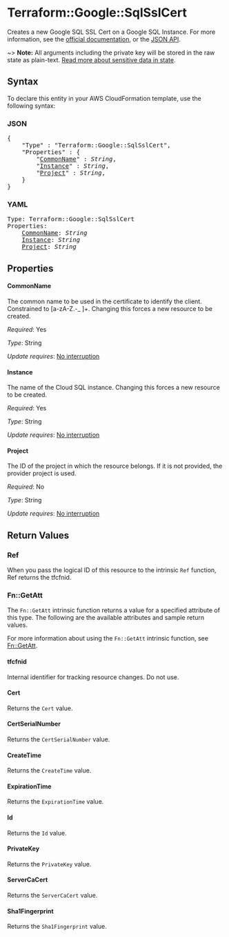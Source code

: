 # Terraform::Google::SqlSslCert

Creates a new Google SQL SSL Cert on a Google SQL Instance. For more information, see the [official documentation](https://cloud.google.com/sql/), or the [JSON API](https://cloud.google.com/sql/docs/mysql/admin-api/v1beta4/sslCerts).

~> **Note:** All arguments including the private key will be stored in the raw state as plain-text.
[Read more about sensitive data in state](/docs/state/sensitive-data.html).

## Syntax

To declare this entity in your AWS CloudFormation template, use the following syntax:

### JSON

<pre>
{
    "Type" : "Terraform::Google::SqlSslCert",
    "Properties" : {
        "<a href="#commonname" title="CommonName">CommonName</a>" : <i>String</i>,
        "<a href="#instance" title="Instance">Instance</a>" : <i>String</i>,
        "<a href="#project" title="Project">Project</a>" : <i>String</i>,
    }
}
</pre>

### YAML

<pre>
Type: Terraform::Google::SqlSslCert
Properties:
    <a href="#commonname" title="CommonName">CommonName</a>: <i>String</i>
    <a href="#instance" title="Instance">Instance</a>: <i>String</i>
    <a href="#project" title="Project">Project</a>: <i>String</i>
</pre>

## Properties

#### CommonName

The common name to be used in the certificate to identify the
client. Constrained to [a-zA-Z.-_ ]+. Changing this forces a new resource to be created.

_Required_: Yes

_Type_: String

_Update requires_: [No interruption](https://docs.aws.amazon.com/AWSCloudFormation/latest/UserGuide/using-cfn-updating-stacks-update-behaviors.html#update-no-interrupt)

#### Instance

The name of the Cloud SQL instance. Changing this
forces a new resource to be created.

_Required_: Yes

_Type_: String

_Update requires_: [No interruption](https://docs.aws.amazon.com/AWSCloudFormation/latest/UserGuide/using-cfn-updating-stacks-update-behaviors.html#update-no-interrupt)

#### Project

The ID of the project in which the resource belongs. If it
is not provided, the provider project is used.

_Required_: No

_Type_: String

_Update requires_: [No interruption](https://docs.aws.amazon.com/AWSCloudFormation/latest/UserGuide/using-cfn-updating-stacks-update-behaviors.html#update-no-interrupt)

## Return Values

### Ref

When you pass the logical ID of this resource to the intrinsic `Ref` function, Ref returns the tfcfnid.

### Fn::GetAtt

The `Fn::GetAtt` intrinsic function returns a value for a specified attribute of this type. The following are the available attributes and sample return values.

For more information about using the `Fn::GetAtt` intrinsic function, see [Fn::GetAtt](https://docs.aws.amazon.com/AWSCloudFormation/latest/UserGuide/intrinsic-function-reference-getatt.html).

#### tfcfnid

Internal identifier for tracking resource changes. Do not use.

#### Cert

Returns the <code>Cert</code> value.

#### CertSerialNumber

Returns the <code>CertSerialNumber</code> value.

#### CreateTime

Returns the <code>CreateTime</code> value.

#### ExpirationTime

Returns the <code>ExpirationTime</code> value.

#### Id

Returns the <code>Id</code> value.

#### PrivateKey

Returns the <code>PrivateKey</code> value.

#### ServerCaCert

Returns the <code>ServerCaCert</code> value.

#### Sha1Fingerprint

Returns the <code>Sha1Fingerprint</code> value.

